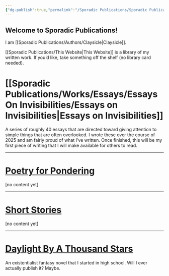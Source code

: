 ```yaml
---
{"dg-publish":true,"permalink":"/Sporadic Publications/Sporadic Publications/","tags":["gardenEntry"]}
---
```



## Welcome to Sporadic Publications!

I am [[Sporadic Publications/Authors/Claysicle\|Claysicle]]. 

[[Sporadic Publications/This Website\|This Website]] is a library of my written work. 
If you’d like, take something off the shelf (no library card needed).
# [[Sporadic Publications/Works/Essays/Essays On Invisibilities/Essays on Invisibilities\|Essays on Invisibilities]]
A series of roughly 40 essays that are directed toward giving attention to simple things that are often overlooked. 
I wrote these over the course of 2025 and am fairly proud of what I’ve written. Once finished, this will be my first piece of writing that I will make available for others to read.


--- 

# <u>Poetry for Pondering</u>
[no content yet]

--- 

# <u>Short Stories</u>
[no content yet]

--- 

# <u>Daylight By A Thousand Stars</u>
An existentialist fantasy novel that I started in high school. 
Will I ever actually publish it? Maybe.

<div class="page-break" style="page-break-before: always;"></div>


